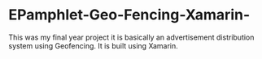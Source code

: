 # EPamphlet-Geo-Fencing-Xamarin-
This was my final year project it is basically an advertisement distribution system using Geofencing. It is built using Xamarin.
